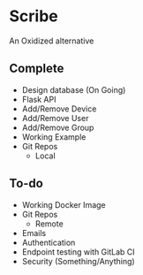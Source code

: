 # Scribe
An Oxidized alternative

## Complete
* Design database (On Going)
* Flask API
 * Add/Remove Device
 * Add/Remove User
 * Add/Remove Group
* Working Example
* Git Repos
  * Local

## To-do
* Working Docker Image
* Git Repos
  * Remote
* Emails
* Authentication
* Endpoint testing with GitLab CI
* Security (Something/Anything)

